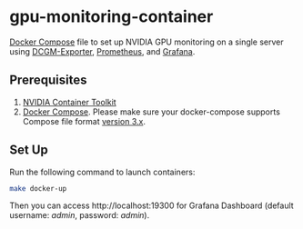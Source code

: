 # gpu-monitoring-container

[Docker Compose](https://docs.docker.com/compose/) file to set up NVIDIA GPU monitoring on a single server using [DCGM-Exporter](https://github.com/NVIDIA/dcgm-exporter), [Prometheus](https://github.com/prometheus/prometheus), and [Grafana](https://github.com/grafana/grafana).

## Prerequisites

1. [NVIDIA Container Toolkit](https://docs.nvidia.com/datacenter/cloud-native/container-toolkit/install-guide.html)
2. [Docker Compose](https://docs.docker.com/compose/install/). Please make sure your docker-compose supports Compose file format [version 3.x](https://docs.docker.com/compose/compose-file/compose-versioning/).

## Set Up

Run the following command to launch containers:

```bash
make docker-up
```

Then you can access http://localhost:19300 for Grafana Dashboard (default username: _admin_, password: _admin_).
